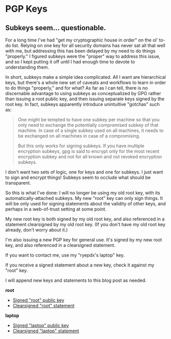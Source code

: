 # PGP Keys

## Subkeys seem... questionable.

For a long time I've had "get my cryptographic house in order" on the ol' to-do
list. Relying on one key for all security domains has never sat all that well
with me, but addressing this has been delayed by my need to do things
"properly." I figured subkeys were the "proper" way to address this issue, and
so I kept putting it off until I had enough time to devote to understanding
them.

In short, subkeys make a simple idea complicated. All I want are hierarchical
keys, but there's a whole new set of caveats and workflows to learn in order to
do things "properly," and for what? As far as I can tell, there is no
discernable advantage to using subkeys as conceptualized by GPG rather than
issuing a root public key, and then issuing separate keys signed by the
root key. In fact, subkeys apparently introduce unintuitive "gotchas" such as:

> One might be tempted to have one subkey per machine so that you only need to
> exchange the potentially compromised subkey of that machine. In case of a
> single subkey used on all machines, it needs to be exchanged on all machines
> in case of a compromising.
>
> But this only works for signing subkeys. If you have multiple encryption
> subkeys, gpg is said to encrypt only for the most recent encryption subkey and
> not for all known and not revoked encryption subkeys.

I don't want two sets of logic, one for keys and one for subkeys. I just want
to sign and encrypt things! Subkeys seem to occlude what should be transparent.

So this is what I've done: I will no longer be using my old root key, with its
automatically-attached subkeys. My new "root" key can only sign things. It will
be only used for signing statements about the validity of other keys, and
perhaps in a web-of-trust setting at some point.

My new root key is both signed by my old root key, and also referenced in a
statement clearsigned by my old root key. (If you don't have my old root key
already, don't worry about it.)

I'm also issuing a new PGP key for general use. It's signed by my new root key,
and also referenced in a clearsigned statement.

If you want to contact me, use my "ryepdx's laptop" key.

If you receive a signed statement about a new key, check it against my "root"
key.

I will append new keys and statements to this blog post as needed.

**root**

- [Signed "root" public key](/pgp/root.pub.asc)
- [Clearsigned "root" statement](/pgp/root.attestation.asc)


**laptop**

- [Signed "laptop" public key](/pgp/laptop.pub.asc)
- [Clearsigned "laptop" statement](/pgp/laptop.attestation.asc)
